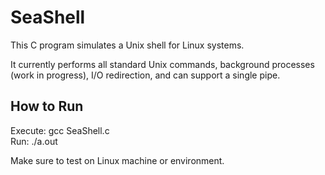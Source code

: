 # SeaShell

<p>This C program simulates a Unix shell for Linux systems.<br></p>
<p>It currently performs all standard Unix commands, background processes (work in progress), I/O redirection, and can support a single pipe.</p>

<h2>How to Run</h2>
<p>Execute: gcc SeaShell.c <br> Run: ./a.out<br></p>
<p>Make sure to test on Linux machine or environment.</p>
